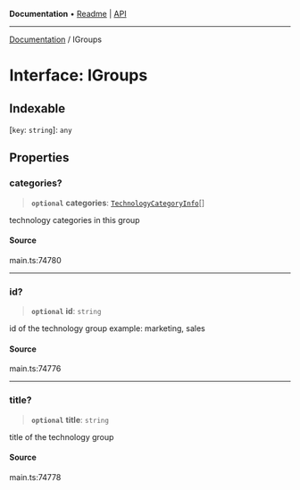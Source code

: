 **Documentation** • [Readme](../README.md) \| [API](../globals.md)

***

[Documentation](../README.md) / IGroups

# Interface: IGroups

## Indexable

 \[`key`: `string`\]: `any`

## Properties

### categories?

> **`optional`** **categories**: [`TechnologyCategoryInfo`](../classes/TechnologyCategoryInfo.md)[]

technology categories in this group

#### Source

main.ts:74780

***

### id?

> **`optional`** **id**: `string`

id of the technology group
example:
marketing, sales

#### Source

main.ts:74776

***

### title?

> **`optional`** **title**: `string`

title of the technology group

#### Source

main.ts:74778
